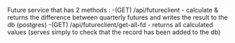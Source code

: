 Future service that has 2 methods : 
  -(GET) /api/futureclient - calculate & returns the difference between quarterly futures and writes the result to the db (postgres)
  -(GET) /api/futureclient/get-all-fd - returns all calculated values (serves simply to check that the record has been added to the db)

